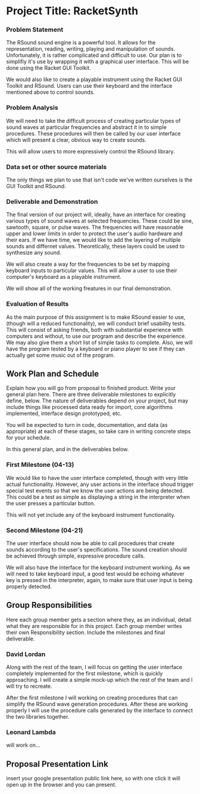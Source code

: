 # Project Title: RacketSynth
### Problem Statement
The RSound sound engine is a powerful tool. It allows for the representation, reading, writing, playing and manipulation of
sounds. Unfortunately, it is rather complicated and difficult to use. Our plan is to simplifiy it's use by wrapping it with
a graphical user interface. This will be done using the Racket GUI Toolkit. 

We would also like to create a playable instrument using the Racket GUI Toolkit and RSound. Users can use their keyboard and the
interface mentioned above to control sounds. 

### Problem Analysis
We will need to take the difficult process of creating particular types of sound waves at particular frequencies and abstract it
in to simple procedures. These procedures will then be called by our user interface which will present a clear, obvious way to
create sounds. 

This will allow users to more expressively control the RSound library. 

### Data set or other source materials
The only things we plan to use that isn't code we've written ourselves is the GUI Toolkit and RSound. 

### Deliverable and Demonstration
The final version of our project will, ideally, have an interface for creating various types of sound waves at selected
frequencies. These could be sine, sawtooth, square, or pulse waves. The frequencies will have reasonable upper and lower limits
in order to protect the user's audio hardware and their ears. If we have time, we would like to add the layering of multiple
sounds and differnet values. Theoretically, these layers could be used to synthesize any sound. 

We will also create a way for the frequencies to be set by mapping keyboard inputs to particular values. This will allow a user
to use their computer's keyboard as a playable instrument. 

We will show all of the working freatures in our final demonstration. 

### Evaluation of Results
As the main purpose of this assignment is to make RSound easier to use, (though will a reduced functionality), we will conduct
brief usability tests. This will consist of asking friends, both with substantial experience with computers and without, to use
our program and describe the experience. We may also give them a short list of simple tasks to complete. Also, we will have the
program tested by a keyboard or piano player to see if they can actually get some music out of the program. 

## Work Plan and Schedule
Explain how you will go from proposal to finished product. Write your general plan here. 
There are three deliverable milestones to explicitly define, below. The nature of deliverables depend on your project, but may include things like processed data ready for import, core algorithms implemented, interface design prototyped, etc. 

You will be expected to turn in code, documentation, and data (as appropriate) at each of these stages, so take care in writing concrete steps for your schedule. 

In this general plan, and in the deliverables below.

### First Milestone (04-13)
We would like to have the user interface completed, though with very little actual functionality. However, any user actions in
the interface shoud trigger special test events so that we know the user actions are being detected. This could be a test as
simple as displaying a string in the interpreter when the user presses a particular button. 

This will not yet include any of the keyboard instrument functionality. 

### Second Milestone (04-21)
The user interface should now be able to call procedures that create sounds according to the user's specifications. The sound
creation should be achieved through simple, expressive procedure calls. 

We will also have the interface for the keyboard instrument working. As we will need to take keyboard input, a good test would 
be echoing whatever key is pressed in the interpreter, again, to make sure that user input is being properly detected. 


## Group Responsibilities
Here each group member gets a section where they, as an individual, detail what they are responsible for in this project. Each group member writes their own Responsibility section. Include the milestones and final deliverable.

### David Lordan
Along with the rest of the team, I will focus on getting the user interface completely implemented for the first milestone, which is quickly approaching. I will create a simple mock-up which the rest of the team and I will try to recreate.

After the first milestone I will working on creating procedures that can simplify the RSound wave generation procedures. After these are working properly I will use the procedure calls generated by the interface to connect the two libraries together. 

### Leonard Lambda
will work on...

## Proposal Presentation Link
insert your google presentation public link here, so with one click it will open up in the browser and you can present.

<!-- Links -->
[piazza]: https://piazza.com/class/i55is8xqqwhmr?cid=453
[markdown]: https://help.github.com/articles/markdown-basics/
